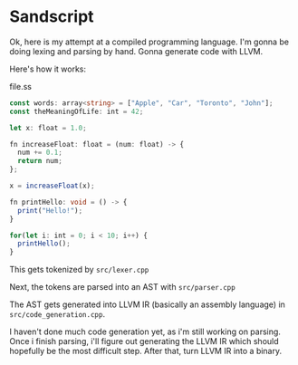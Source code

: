 # Sandscript

Ok, here is my attempt at a compiled programming language. I'm gonna be doing lexing and parsing by hand. Gonna generate code with LLVM.

Here's how it works:

file.ss

```ts
const words: array<string> = ["Apple", "Car", "Toronto", "John"];
const theMeaningOfLife: int = 42;

let x: float = 1.0;

fn increaseFloat: float = (num: float) -> {
  num += 0.1;
  return num;
};

x = increaseFloat(x);

fn printHello: void = () -> {
  print("Hello!");
}

for(let i: int = 0; i < 10; i++) {
  printHello();
}
```

This gets tokenized by `src/lexer.cpp`

Next, the tokens are parsed into an AST with `src/parser.cpp`

The AST gets generated into LLVM IR (basically an assembly language) in `src/code_generation.cpp`.

I haven't done much code generation yet, as i'm still working on parsing. Once i finish parsing, i'll figure out generating the LLVM IR which should hopefully be the most difficult step. After that, turn LLVM IR into a binary.
